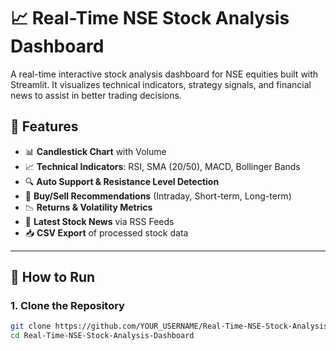 # 📈 Real-Time NSE Stock Analysis Dashboard

A real-time interactive stock analysis dashboard for NSE equities built with Streamlit. It visualizes technical indicators, strategy signals, and financial news to assist in better trading decisions.

## 🔧 Features

- 📊 **Candlestick Chart** with Volume
- 📈 **Technical Indicators**: RSI, SMA (20/50), MACD, Bollinger Bands
- 🔍 **Auto Support & Resistance Level Detection**
- 🧠 **Buy/Sell Recommendations** (Intraday, Short-term, Long-term)
- 📉 **Returns & Volatility Metrics**
- 📰 **Latest Stock News** via RSS Feeds
- 📥 **CSV Export** of processed stock data

---

## 🚀 How to Run

### 1. Clone the Repository

```bash
git clone https://github.com/YOUR_USERNAME/Real-Time-NSE-Stock-Analysis-Dashboard.git
cd Real-Time-NSE-Stock-Analysis-Dashboard
